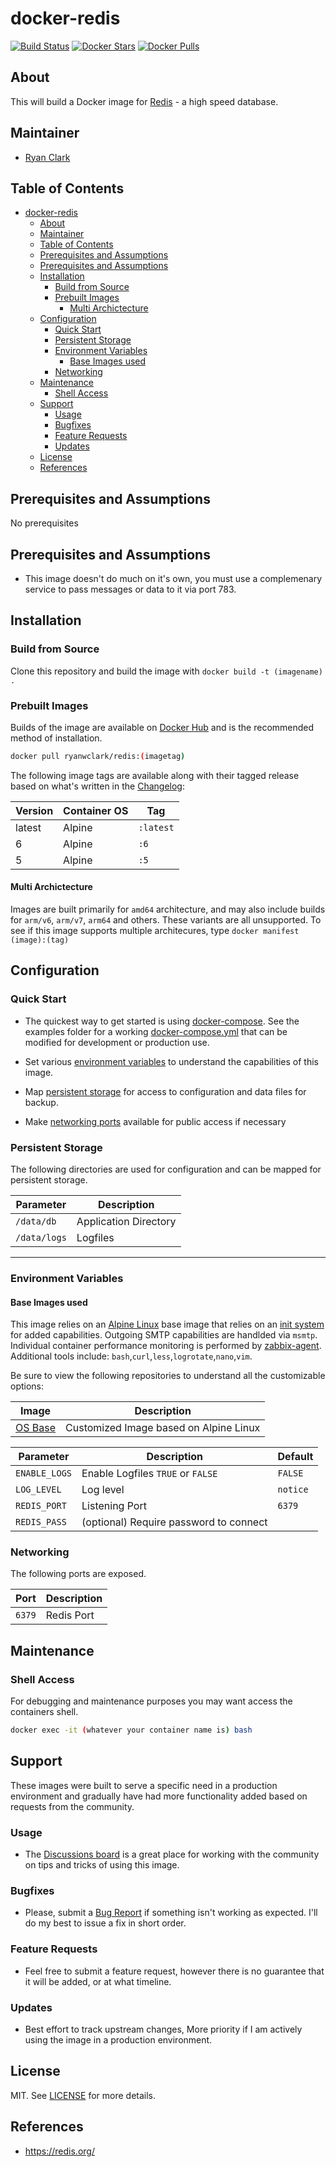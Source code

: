 # docker-redis

[![Build Status](https://img.shields.io/github/workflow/status/ryanwclark/docker-redis/build?style=flat-square)](https://github.com/ryanwclark/docker-redis/actions?query=workflow%3Abuild)
[![Docker Stars](https://img.shields.io/docker/stars/ryanwclark/redis.svg?style=flat-square&logo=docker)](https://hub.docker.com/ryanwclark/redis/)
[![Docker Pulls](https://img.shields.io/docker/pulls/ryanwclark/redis.svg?style=flat-square&logo=docker)](https://hub.docker.com/ryanwclark/redis/)


## About

This will build a Docker image for [Redis](https://www.redis.org) - a high speed database.

## Maintainer

- [Ryan Clark](https://github.com/ryanwclark)

## Table of Contents

- [docker-redis](#docker-redis)
  - [About](#about)
  - [Maintainer](#maintainer)
  - [Table of Contents](#table-of-contents)
  - [Prerequisites and Assumptions](#prerequisites-and-assumptions)
  - [Prerequisites and Assumptions](#prerequisites-and-assumptions-1)
  - [Installation](#installation)
    - [Build from Source](#build-from-source)
    - [Prebuilt Images](#prebuilt-images)
      - [Multi Archictecture](#multi-archictecture)
  - [Configuration](#configuration)
    - [Quick Start](#quick-start)
    - [Persistent Storage](#persistent-storage)
    - [Environment Variables](#environment-variables)
      - [Base Images used](#base-images-used)
    - [Networking](#networking)
  - [Maintenance](#maintenance)
    - [Shell Access](#shell-access)
  - [Support](#support)
    - [Usage](#usage)
    - [Bugfixes](#bugfixes)
    - [Feature Requests](#feature-requests)
    - [Updates](#updates)
  - [License](#license)
  - [References](#references)

## Prerequisites and Assumptions

No prerequisites

## Prerequisites and Assumptions

- This image doesn't do much on it's own, you must use a complemenary service to pass messages or data to it via port 783.

## Installation
### Build from Source
Clone this repository and build the image with `docker build -t (imagename) .`

### Prebuilt Images
Builds of the image are available on [Docker Hub](https://hub.docker.com/ryanwclark/redis) and is the recommended method of installation.

```bash
docker pull ryanwclark/redis:(imagetag)
```
The following image tags are available along with their tagged release based on what's written in the [Changelog](CHANGELOG.md):

| Version | Container OS | Tag       |
| ------- | ------------ | --------- |
| latest  | Alpine       | `:latest` |
| 6       | Alpine       | `:6`      |
| 5       | Alpine       | `:5`      |

#### Multi Archictecture
Images are built primarily for `amd64` architecture, and may also include builds for `arm/v6`, `arm/v7`, `arm64` and others. These variants are all unsupported. To see if this image supports multiple architecures, type `docker manifest (image):(tag)`

## Configuration

### Quick Start

* The quickest way to get started is using [docker-compose](https://docs.docker.com/compose/). See the examples folder for a working [docker-compose.yml](examples/docker-compose.yml) that can be modified for development or production use.

* Set various [environment variables](#environment-variables) to understand the capabilities of this image.
* Map [persistent storage](#data-volumes) for access to configuration and data files for backup.
* Make [networking ports](#networking) available for public access if necessary
### Persistent Storage

The following directories are used for configuration and can be mapped for persistent storage.

| Parameter    | Description           |
| ------------ | --------------------- |
| `/data/db`   | Application Directory |
| `/data/logs` | Logfiles              |


* * *
### Environment Variables

#### Base Images used

This image relies on an [Alpine Linux](https://hub.docker.com/ryanwclark/alpine) base image that relies on an [init system](https://github.com/just-containers/s6-overlay) for added capabilities. Outgoing SMTP capabilities are handlded via `msmtp`. Individual container performance monitoring is performed by [zabbix-agent](https://zabbix.org). Additional tools include: `bash`,`curl`,`less`,`logrotate`,`nano`,`vim`.

Be sure to view the following repositories to understand all the customizable options:

| Image                                                  | Description                            |
| ------------------------------------------------------ | -------------------------------------- |
| [OS Base](https://github.com/ryanwclark/docker-alpine/) | Customized Image based on Alpine Linux |

| Parameter     | Description                            | Default  |
| ------------- | -------------------------------------- | -------- |
| `ENABLE_LOGS` | Enable Logfiles `TRUE` or `FALSE`      | `FALSE`  |
| `LOG_LEVEL`   | Log level                              | `notice` |
| `REDIS_PORT`  | Listening Port                         | `6379`   |
| `REDIS_PASS`  | (optional) Require password to connect |          |

### Networking

The following ports are exposed.

| Port   | Description |
| ------ | ----------- |
| `6379` | Redis Port  |

## Maintenance
### Shell Access

For debugging and maintenance purposes you may want access the containers shell.

```bash
docker exec -it (whatever your container name is) bash
```

## Support

These images were built to serve a specific need in a production environment and gradually have had more functionality added based on requests from the community.
### Usage
- The [Discussions board](../../discussions) is a great place for working with the community on tips and tricks of using this image.

### Bugfixes
- Please, submit a [Bug Report](issues/new) if something isn't working as expected. I'll do my best to issue a fix in short order.

### Feature Requests
- Feel free to submit a feature request, however there is no guarantee that it will be added, or at what timeline.


### Updates
- Best effort to track upstream changes, More priority if I am actively using the image in a production environment.


## License
MIT. See [LICENSE](LICENSE) for more details.

## References

* https://redis.org/


